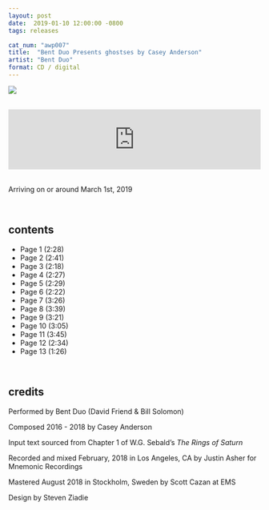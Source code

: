 ```yaml
---
layout: post
date:  2019-01-10 12:00:00 -0800
tags: releases

cat_num: "awp007"
title:  "Bent Duo Presents ghostses by Casey Anderson"
artist: "Bent Duo"
format: CD / digital
---
```


![]({{site.url}}/assets/ghostses_cover_4web_01142014.jpg)

<br/>

<iframe style="border: 0; width: 100%; height: 120px;" src="https://bandcamp.com/EmbeddedPlayer/album=1247137697/size=large/bgcol=ffffff/linkcol=0687f5/tracklist=false/artwork=small/transparent=true/" seamless><a href="http://awavepress.bandcamp.com/album/bent-duo-presents-ghostses-by-casey-anderson">Bent Duo Presents ghostses by Casey Anderson by Bent Duo</a></iframe>

<br/>Arriving on or around March 1st, 2019

<br/>

## contents

* Page 1 (2:28)
* Page 2 (2:41)
* Page 3 (2:18)
* Page 4 (2:27)
* Page 5 (2:29)
* Page 6 (2:22)
* Page 7 (3:26)
* Page 8 (3:39)
* Page 9 (3:21)
* Page 10 (3:05)
* Page 11 (3:45)
* Page 12 (2:34)
* Page 13 (1:26)

<br/>

## credits

Performed by Bent Duo (David Friend & Bill Solomon)

Composed 2016 - 2018 by Casey Anderson

Input text sourced from Chapter 1 of W.G. Sebald’s *The Rings of Saturn*

Recorded and mixed February, 2018 in Los Angeles, CA by Justin Asher for Mnemonic Recordings

Mastered August 2018 in Stockholm, Sweden by Scott Cazan at EMS

Design by Steven Ziadie
